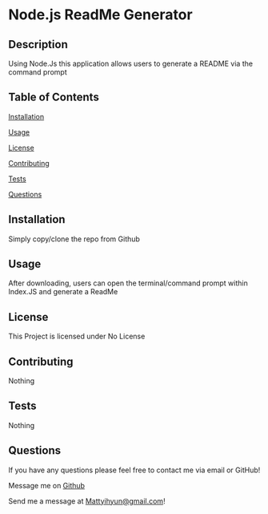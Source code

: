 # Node.js ReadMe Generator

## Description
Using Node.Js this application allows users to generate a README via the command prompt
## Table of Contents
[Installation](#Installation)

[Usage](#Usage)

[License](#License)

[Contributing](#Contributing)

[Tests](#Tests)

[Questions](#Questions)

## Installation
Simply copy/clone the repo from Github
## Usage
After downloading, users can open the terminal/command prompt within Index.JS and generate a ReadMe
## License
This Project is licensed under No License 
## Contributing
Nothing
## Tests
Nothing
## Questions
If you have any questions please feel free to contact me via email or GitHub!

Message me on [Github]("https://github.com/Myhyun/)

Send me a message at Mattyihyun@gmail.com!
